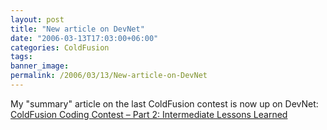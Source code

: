 ```yaml
---
layout: post
title: "New article on DevNet"
date: "2006-03-13T17:03:00+06:00"
categories: ColdFusion 
tags: 
banner_image: 
permalink: /2006/03/13/New-article-on-DevNet
---
```


My "summary" article on the last ColdFusion contest is now up on DevNet:
<a href="http://www.macromedia.com/devnet/coldfusion/articles/coding_contest_pt2.html">ColdFusion Coding Contest – Part 2: Intermediate Lessons Learned</a>
